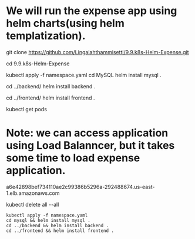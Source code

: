 # We will run the expense app using helm charts(using helm templatization).
git clone https://github.com/Lingaiahthammisetti/9.9.k8s-Helm-Expense.git

cd 9.9.k8s-Helm-Expense

kubectl apply -f namespace.yaml
cd MySQL
helm install mysql .

cd ../backend/
helm install backend .


cd ../frontend/
helm install frontend .

kubectl get pods
# Note: we can access application using Load Balanncer, but it takes some time to load expense application.
a6e42898bef734110ae2c99386b5296a-292488674.us-east-1.elb.amazonaws.com

kubectl delete all --all 



```
kubectl apply -f namespace.yaml
cd mysql && helm install mysql .
cd ../backend && helm install backend .
cd ../frontend && helm install frontend .

```